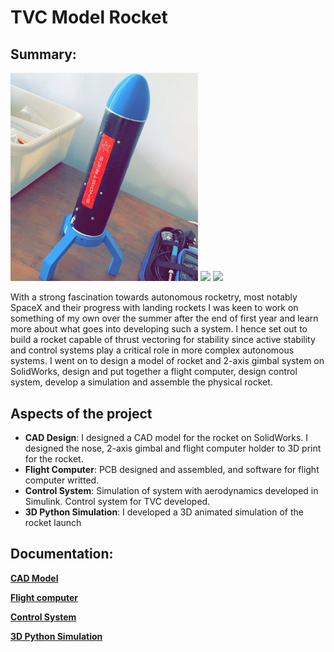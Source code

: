 # TVC Model Rocket

## Summary:
<p align="Centre">
  <img width="300" src="docs/img/full_rocket.jpg"> <img width="300" src="docs/img/3Dsimgif.jpg"> <img width="300" src="docs/img/3Dtrajectory.jpg">
</p>


With a strong fascination towards autonomous rocketry, most notably SpaceX and their 
progress with landing rockets I was keen to work on something of my own over the summer after the
end of first year and learn more about what goes into developing such a system. I hence set out to 
build a rocket capable of thrust vectoring for stability since active stability and control 
systems play a critical role in more complex autonomous systems. I went on to design a model of rocket and 2-axis gimbal system 
on SolidWorks, design and put together a flight computer, design control system, develop a simulation and assemble the physical rocket.

## Aspects of the project
- **CAD Design**: I designed a CAD model for the rocket on SolidWorks. I designed the nose, 2-axis gimbal and flight computer holder to 3D print for the rocket.
- **Flight Computer**: PCB designed and assembled, and software for flight computer writted.
- **Control System**: Simulation of system with aerodynamics developed in Simulink. Control system for TVC developed.
- **3D Python Simulation**: I developed a 3D animated simulation of the rocket launch


## Documentation:

[__CAD Model__](docs/cad_model.md)

[__Flight computer__](docs/flight_computer.md)

[__Control System__](docs/control_system.md)

[__3D Python Simulation__](docs/3Dsim.md)














